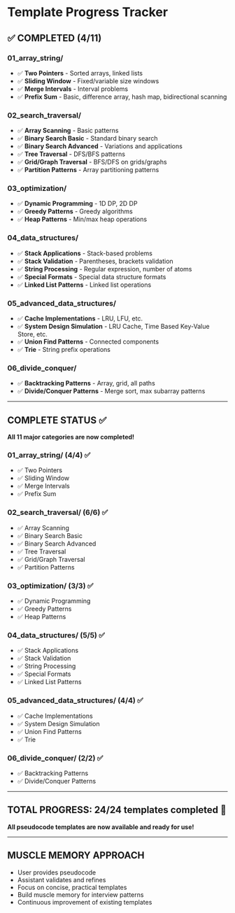 # Template Progress Tracker

## ✅ **COMPLETED** (4/11)

### 01_array_string/
- ✅ **Two Pointers** - Sorted arrays, linked lists
- ✅ **Sliding Window** - Fixed/variable size windows  
- ✅ **Merge Intervals** - Interval problems
- ✅ **Prefix Sum** - Basic, difference array, hash map, bidirectional scanning

### 02_search_traversal/
- ✅ **Array Scanning** - Basic patterns
- ✅ **Binary Search Basic** - Standard binary search
- ✅ **Binary Search Advanced** - Variations and applications
- ✅ **Tree Traversal** - DFS/BFS patterns
- ✅ **Grid/Graph Traversal** - BFS/DFS on grids/graphs
- ✅ **Partition Patterns** - Array partitioning patterns

### 03_optimization/
- ✅ **Dynamic Programming** - 1D DP, 2D DP
- ✅ **Greedy Patterns** - Greedy algorithms
- ✅ **Heap Patterns** - Min/max heap operations

### 04_data_structures/
- ✅ **Stack Applications** - Stack-based problems
- ✅ **Stack Validation** - Parentheses, brackets validation
- ✅ **String Processing** - Regular expression, number of atoms
- ✅ **Special Formats** - Special data structure formats
- ✅ **Linked List Patterns** - Linked list operations

### 05_advanced_data_structures/
- ✅ **Cache Implementations** - LRU, LFU, etc.
- ✅ **System Design Simulation** - LRU Cache, Time Based Key-Value Store, etc.
- ✅ **Union Find Patterns** - Connected components
- ✅ **Trie** - String prefix operations

### 06_divide_conquer/
- ✅ **Backtracking Patterns** - Array, grid, all paths
- ✅ **Divide/Conquer Patterns** - Merge sort, max subarray patterns

---

## **COMPLETE STATUS** ✅

**All 11 major categories are now completed!**

### **01_array_string/** (4/4) ✅
- ✅ Two Pointers
- ✅ Sliding Window  
- ✅ Merge Intervals
- ✅ Prefix Sum

### **02_search_traversal/** (6/6) ✅
- ✅ Array Scanning
- ✅ Binary Search Basic
- ✅ Binary Search Advanced
- ✅ Tree Traversal
- ✅ Grid/Graph Traversal
- ✅ Partition Patterns

### **03_optimization/** (3/3) ✅
- ✅ Dynamic Programming
- ✅ Greedy Patterns
- ✅ Heap Patterns

### **04_data_structures/** (5/5) ✅
- ✅ Stack Applications
- ✅ Stack Validation
- ✅ String Processing
- ✅ Special Formats
- ✅ Linked List Patterns

### **05_advanced_data_structures/** (4/4) ✅
- ✅ Cache Implementations
- ✅ System Design Simulation
- ✅ Union Find Patterns
- ✅ Trie

### **06_divide_conquer/** (2/2) ✅
- ✅ Backtracking Patterns
- ✅ Divide/Conquer Patterns

---

## **TOTAL PROGRESS: 24/24 templates completed** 🎉

**All pseudocode templates are now available and ready for use!**

---

## **MUSCLE MEMORY APPROACH**
- User provides pseudocode
- Assistant validates and refines
- Focus on concise, practical templates
- Build muscle memory for interview patterns
- Continuous improvement of existing templates 